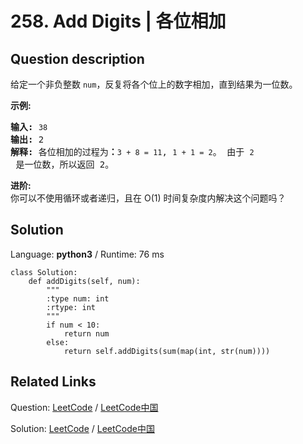 # 258. Add Digits | 各位相加

## Question description

<!--If you want to use the English description, use <p>Given a non-negative integer <code>num</code>, repeatedly add all its digits until the result has only one digit.</p>

<p><strong>Example:</strong></p>

<pre>
<strong>Input:</strong> <code>38</code>
<strong>Output:</strong> 2 
<strong>Explanation: </strong>The process is like: <code>3 + 8 = 11</code>, <code>1 + 1 = 2</code>. 
&nbsp;            Since <code>2</code> has only one digit, return it.
</pre>

<p><b>Follow up:</b><br />
Could you do it without any loop/recursion in O(1) runtime?</p> instead-->
<p>给定一个非负整数 <code>num</code>，反复将各个位上的数字相加，直到结果为一位数。</p>

<p><strong>示例:</strong></p>

<pre><strong>输入:</strong> <code>38</code>
<strong>输出:</strong> 2 
<strong>解释: </strong>各位相加的过程为<strong>：</strong><code>3 + 8 = 11</code>, <code>1 + 1 = 2</code>。 由于&nbsp;<code>2</code> 是一位数，所以返回 2。
</pre>

<p><strong>进阶:</strong><br>
你可以不使用循环或者递归，且在 O(1) 时间复杂度内解决这个问题吗？</p>




## Solution

Language: **python3**  /  Runtime: 76 ms

```python3
class Solution:
    def addDigits(self, num):
        """
        :type num: int
        :rtype: int
        """
        if num < 10:
            return num
        else:
            return self.addDigits(sum(map(int, str(num))))
```



## Related Links

Question: [LeetCode](https://leetcode.com/problems/add-digits/description/)  /  [LeetCode中国](https://leetcode-cn.com/problems/add-digits/description/)

Solution: [LeetCode](https://leetcode.com/articles/add-digits/)  /  [LeetCode中国](https://leetcode-cn.com/articles/add-digits/)